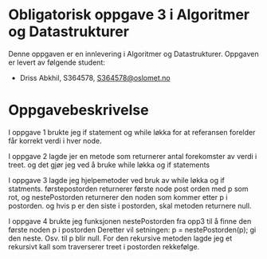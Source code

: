# Obligatorisk oppgave 3 i Algoritmer og Datastrukturer

Denne oppgaven er en innlevering i Algoritmer og Datastrukturer. 
Oppgaven er levert av følgende student:
* Driss Abkhil, S364578, S364578@oslomet.no


# Oppgavebeskrivelse

I oppgave 1 brukte jeg if statement og while løkka for at referansen
forelder får korrekt verdi i hver node.

I oppgave 2 lagde jer en metode som returnerer antal forekomster av verdi i treet.
og det gjør jeg ved å bruke while løkka og if statements

I oppgave 3 lagde jeg hjelpemetoder ved bruk av while løkka og if statments. 
førstepostorden returnerer første node post orden med p som rot, og nestePostorden
returnerer den noden som kommer etter p i postorden. og hvis p er den siste i postorden,
skal metoden returnere null.

I oppgave 4 brukte jeg funksjonen nestePostorden fra opp3 til å finne den første noden p i postorden
Deretter vil setningen: p = nestePostorden(p); gi den neste. Osv. til p blir null.
For den rekursive metoden lagde jeg et rekursivt kall som traverserer treet i postorden rekkefølge.


